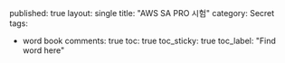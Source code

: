 published: true
layout: single
title: "AWS SA PRO 시험"
category: Secret
tags:
  - word book
comments: true
toc: true
toc_sticky: true
toc_label: "Find word here"

# 


